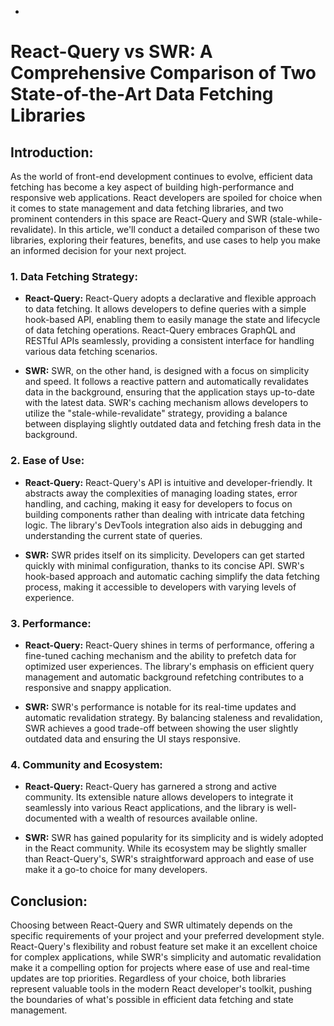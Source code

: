 - 

# React-Query vs SWR: A Comprehensive Comparison of Two State-of-the-Art Data Fetching Libraries

## Introduction:

As the world of front-end development continues to evolve, efficient data fetching has become a key aspect of building high-performance and responsive web applications. React developers are spoiled for choice when it comes to state management and data fetching libraries, and two prominent contenders in this space are React-Query and SWR (stale-while-revalidate). In this article, we'll conduct a detailed comparison of these two libraries, exploring their features, benefits, and use cases to help you make an informed decision for your next project.

### 1. **Data Fetching Strategy:**

   - **React-Query:**
     React-Query adopts a declarative and flexible approach to data fetching. It allows developers to define queries with a simple hook-based API, enabling them to easily manage the state and lifecycle of data fetching operations. React-Query embraces GraphQL and RESTful APIs seamlessly, providing a consistent interface for handling various data fetching scenarios.

   - **SWR:**
     SWR, on the other hand, is designed with a focus on simplicity and speed. It follows a reactive pattern and automatically revalidates data in the background, ensuring that the application stays up-to-date with the latest data. SWR's caching mechanism allows developers to utilize the "stale-while-revalidate" strategy, providing a balance between displaying slightly outdated data and fetching fresh data in the background.

### 2. **Ease of Use:**

   - **React-Query:**
     React-Query's API is intuitive and developer-friendly. It abstracts away the complexities of managing loading states, error handling, and caching, making it easy for developers to focus on building components rather than dealing with intricate data fetching logic. The library's DevTools integration also aids in debugging and understanding the current state of queries.

   - **SWR:**
     SWR prides itself on its simplicity. Developers can get started quickly with minimal configuration, thanks to its concise API. SWR's hook-based approach and automatic caching simplify the data fetching process, making it accessible to developers with varying levels of experience.

### 3. **Performance:**

   - **React-Query:**
     React-Query shines in terms of performance, offering a fine-tuned caching mechanism and the ability to prefetch data for optimized user experiences. The library's emphasis on efficient query management and automatic background refetching contributes to a responsive and snappy application.

   - **SWR:**
     SWR's performance is notable for its real-time updates and automatic revalidation strategy. By balancing staleness and revalidation, SWR achieves a good trade-off between showing the user slightly outdated data and ensuring the UI stays responsive.

### 4. **Community and Ecosystem:**

   - **React-Query:**
     React-Query has garnered a strong and active community. Its extensible nature allows developers to integrate it seamlessly into various React applications, and the library is well-documented with a wealth of resources available online.

   - **SWR:**
     SWR has gained popularity for its simplicity and is widely adopted in the React community. While its ecosystem may be slightly smaller than React-Query's, SWR's straightforward approach and ease of use make it a go-to choice for many developers.

## Conclusion:

Choosing between React-Query and SWR ultimately depends on the specific requirements of your project and your preferred development style. React-Query's flexibility and robust feature set make it an excellent choice for complex applications, while SWR's simplicity and automatic revalidation make it a compelling option for projects where ease of use and real-time updates are top priorities. Regardless of your choice, both libraries represent valuable tools in the modern React developer's toolkit, pushing the boundaries of what's possible in efficient data fetching and state management.